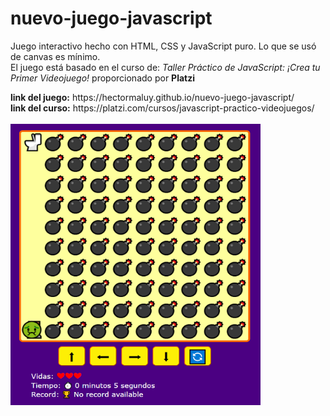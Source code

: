 # nuevo-juego-javascript
<p>Juego interactivo hecho con HTML, CSS y JavaScript puro. Lo que se usó de canvas es mínimo.<br>
El juego está basado en el curso de: <em>Taller Práctico de JavaScript: ¡Crea tu Primer Videojuego!</em> proporcionado por <strong>Platzi</strong></p> 
<b>link del juego:</b> https://hectormaluy.github.io/nuevo-juego-javascript/<br>
<b>link del curso:</b> https://platzi.com/cursos/javascript-practico-videojuegos/
<br><br>
<img src="./github.png" alt="game sample" width="400" height= "450">


